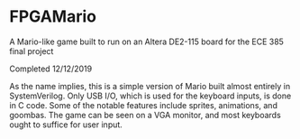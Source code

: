 # FPGAMario
A Mario-like game built to run on an Altera DE2-115 board for the ECE 385 final project

Completed 12/12/2019

As the name implies, this is a simple version of Mario built almost entirely in SystemVerilog. Only USB I/O, which is used for the keyboard inputs, is done in C code. Some of the notable features include sprites, animations, and goombas. The game can be seen on a VGA monitor, and most keyboards ought to suffice for user input.

